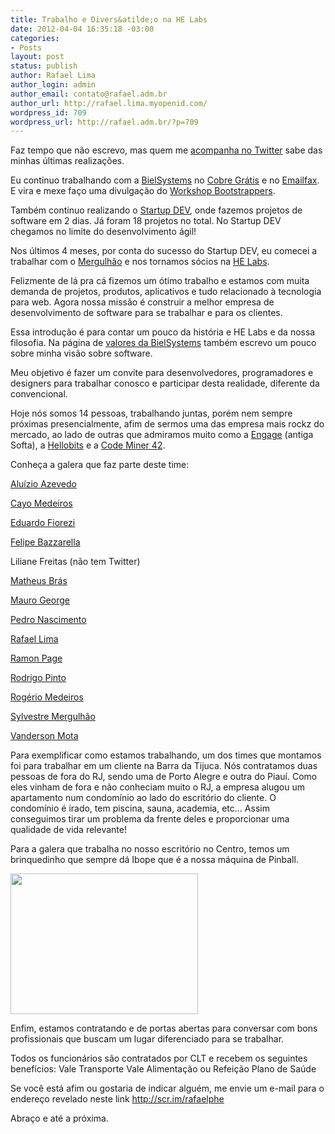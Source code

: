 ```yaml
---
title: Trabalho e Divers&atilde;o na HE Labs
date: 2012-04-04 16:35:18 -03:00
categories:
- Posts
layout: post
status: publish
author: Rafael Lima
author_login: admin
author_email: contato@rafael.adm.br
author_url: http://rafael.lima.myopenid.com/
wordpress_id: 709
wordpress_url: http://rafael.adm.br/?p=709
---
```


Faz tempo que n&atilde;o escrevo, mas quem me <a href="http://twitter.com/rafaelp">acompanha no Twitter</a> sabe das minhas &uacute;ltimas realiza&ccedil;&otilde;es.

Eu continuo trabalhando com a <a href="http://bielsystems.com.br">BielSystems</a> no <a href="http://cobregratis.com.br">Cobre Gr&aacute;tis</a> e no <a href="http://emailfax.com.br">Emailfax</a>. E vira e mexe fa&ccedil;o uma divulga&ccedil;&atilde;o do <a href="http://workshop.bootstrappers.com.br">Workshop Bootstrappers</a>.

Tamb&eacute;m continuo realizando o <a href="http://startupdev.com.br">Startup DEV</a>, onde fazemos projetos de software em 2 dias. J&aacute; foram 18 projetos no total. No Startup DEV chegamos no limite do desenvolvimento &aacute;gil!

Nos &uacute;ltimos 4 meses, por conta do sucesso do Startup DEV, eu comecei a trabalhar com o <a href="http://twitter.com/smergulhao">Mergulh&atilde;o</a> e nos tornamos s&oacute;cios na <a href="http://helabs.com.br">HE Labs</a>.

Felizmente de l&aacute; pra c&aacute; fizemos um &oacute;timo trabalho e estamos com muita demanda de projetos, produtos, aplicativos e tudo relacionado &agrave; tecnologia para web. Agora nossa miss&atilde;o &eacute; construir a melhor empresa de desenvolvimento de software para se trabalhar e para os clientes.

Essa introdu&ccedil;&atilde;o &eacute; para contar um pouco da hist&oacute;ria e HE Labs e da nossa filosofia. Na p&aacute;gina de <a href="http://bielsystems.com.br/valores">valores da BielSystems</a> tamb&eacute;m escrevo um pouco sobre minha vis&atilde;o sobre software.

Meu objetivo &eacute; fazer um convite para desenvolvedores, programadores e designers para trabalhar conosco e participar desta realidade, diferente da convencional.

Hoje n&oacute;s somos 14 pessoas, trabalhando juntas, por&eacute;m nem sempre pr&oacute;ximas presencialmente, afim de sermos uma das empresa mais rockz do mercado, ao lado de outras que admiramos muito como a <a href="http://engage.is/">Engage</a> (antiga Softa), a <a href="http://hellobits.com/">Hellobits</a> e a <a href="http://www.codeminer42.com/">Code Miner 42</a>.

Conhe&ccedil;a a galera que faz parte deste time:

<a href="http://twitter.com/#!/aluisio_azevedo" target="_blank">Alu&iacute;zio Azevedo</a>

<a href="http://twitter.com/#!/yogodoshi" target="_blank">Cayo Medeiros</a>

<a href="http://twitter.com/#!/eduardofiorezi" target="_blank">Eduardo Fiorezi</a>

<a href="http://twitter.com/#!/fbazzarella" target="_blank">Felipe Bazzarella</a>

Liliane Freitas (n&atilde;o tem Twitter)

<a href="http://twitter.com/#!/matheusbras_" target="_blank">Matheus Br&aacute;s</a>

<a href="http://twitter.com/#!/maurogeorge" target="_blank">Mauro George</a>

<a href="http://twitter.com/#!/lunks" target="_blank">Pedro Nascimento</a>

<a href="http://twitter.com/#!/rafaelp" target="_blank">Rafael Lima</a>

<a href="http://twitter.com/#!/ramonpage" target="_blank">Ramon Page</a>

<a href="http://twitter.com/#!/rodrigoospinto" target="_blank">Rodrigo Pinto</a>

<a href="http://twitter.com/#!/argerimsf" target="_blank">Rog&eacute;rio Medeiros</a>

<a href="http://twitter.com/#!/smergulhao" target="_blank">Sylvestre Mergulh&atilde;o</a>

<a href="http://twitter.com/#!/argentinomota" target="_blank">Vanderson Mota</a>

Para exemplificar como estamos trabalhando, um dos times que montamos foi para trabalhar em um cliente na Barra da Tijuca. N&oacute;s contratamos duas pessoas de fora do RJ, sendo uma de Porto Alegre e outra do Piau&iacute;. Como eles vinham de fora e n&atilde;o conheciam muito o RJ, a empresa alugou um apartamento num condom&iacute;nio ao lado do escrit&oacute;rio do cliente. O condom&iacute;nio &eacute; irado, tem piscina, sauna, academia, etc... Assim conseguimos tirar um problema da frente deles e proporcionar uma qualidade de vida relevante!

Para a galera que trabalha no nosso escrit&oacute;rio no Centro, temos um brinquedinho que sempre d&aacute; Ibope que &eacute; a nossa m&aacute;quina de Pinball.

<a href="http://rafael.adm.br/wp-content/uploads/2012/04/pinball.jpg"><img src="http://rafael.adm.br/wp-content/uploads/2012/04/pinball-300x225.jpg" alt="" title="pinball" width="300" height="225" class="aligncenter size-medium wp-image-712" /></a>

Enfim, estamos contratando e de portas abertas para conversar com bons profissionais que buscam um lugar diferenciado para se trabalhar.

Todos os funcion&aacute;rios s&atilde;o contratados por CLT e recebem os seguintes benef&iacute;cios:
Vale Transporte
Vale Alimenta&ccedil;&atilde;o ou Refei&ccedil;&atilde;o
Plano de Sa&uacute;de

Se voc&ecirc; est&aacute; afim ou gostaria de indicar algu&eacute;m, me envie um e-mail para o endere&ccedil;o revelado neste link <a href="http://scr.im/rafaelphe">http://scr.im/rafaelphe</a>

Abra&ccedil;o e at&eacute; a pr&oacute;xima.
